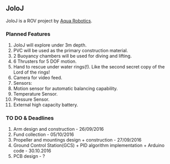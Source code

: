 ## JoloJ ##

JoloJ is a ROV project by [Aqua Robotics](https://www.aquarobotics.org).

### Planned Features ###

1. JoloJ will explore under 3m depth.
2. PVC will be used as the primary construction material.
3. 2 Buoyancy chambers will be used for diving and lifting.
4. 6 Thrusters for 5 DOF motion.
5. Hand to rescue under water rings(!). Like the second secret copy of the Lord of the rings!
6. Camera for video feed.
7. Sensors:
  1. Motion sensor for automatic balancing capability.
  2. Temperature Sensor.
  3. Pressure Sensor.
8. External high capacity battery.

### TO DO & Deadlines ###

1. Arm design and construction - 26/09/2016
2. Fund collection - 05/10/2016
3. Propeller and mountings design + construction - 27/09/2016
4. Ground Control Station(GCS) + PID algorithm implementation + Arduino code - 30.10.2016
5. PCB design - ?
